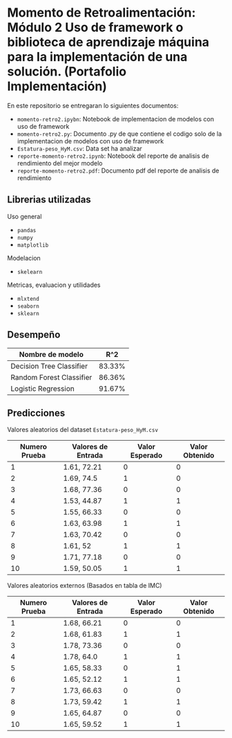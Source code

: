 # Momento de Retroalimentación: Módulo 2 Uso de framework o biblioteca de aprendizaje máquina para la implementación de una solución. (Portafolio Implementación)
En este repositorio se entregaran lo siguientes documentos:
* `momento-retro2.ipybn`: Notebook de implementacion de modelos con uso de framework
* `momento-retro2.py`: Documento .py de que contiene el codigo solo de la implementacion de modelos con uso de framework
* `Estatura-peso_HyM.csv`: Data set ha analizar
* `reporte-momento-retro2.ipynb`: Notebook del reporte de analisis de rendimiento del mejor modelo
* `reporte-momento-retro2.pdf`: Documento pdf del reporte de analisis de rendimiento

## Librerias utilizadas
Uso general
* `pandas`
* `numpy`
* `matplotlib`

Modelacion
* `skelearn`

Metricas, evaluacion y utilidades
* `mlxtend`
* `seaborn`
* `sklearn`

## Desempeño

Nombre de modelo          | R^2          
-------------             | -------------  
Decision Tree Classifier  | 83.33%  
Random Forest Classifier  | 86.36% 
Logistic Regression       | 91.67%

## Predicciones
Valores aleatorios del dataset `Estatura-peso_HyM.csv`

Numero Prueba | Valores de Entrada | Valor Esperado | Valor Obtenido
------------- | -------------      | -------------  | -------------
1             | 1.61, 72.21        | 0              | 0
2             | 1.69, 74.5         | 1              | 0
3             | 1.68, 77.36        | 0              | 0
4             | 1.53, 44.87        | 1              | 1
5             | 1.55, 66.33        | 0              | 0
6             | 1.63, 63.98        | 1              | 1
7             | 1.63, 70.42        | 0              | 0
8             | 1.61, 52           | 1              | 1
9             | 1.71, 77.18        | 0              | 0
10            | 1.59, 50.05        | 1              | 1

Valores aleatorios externos (Basados en tabla de IMC)

Numero Prueba | Valores de Entrada | Valor Esperado | Valor Obtenido
------------- | -------------      | -------------  | -------------
1             | 1.68, 66.21        | 0              | 0
2             | 1.68, 61.83        | 1              | 1
3             | 1.78, 73.36        | 0              | 0
4             | 1.78, 64.0         | 1              | 1
5             | 1.65, 58.33        | 0              | 1
6             | 1.65, 52.12        | 1              | 1
7             | 1.73, 66.63        | 0              | 0
8             | 1.73, 59.42        | 1              | 1
9             | 1.65, 64.87        | 0              | 0
10            | 1.65, 59.52        | 1              | 1

